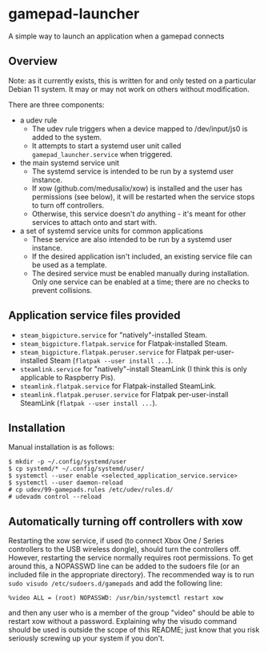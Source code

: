 # gamepad-launcher
A simple way to launch an application when a gamepad connects

## Overview
Note: as it currently exists, this is written for and only tested on a particular Debian 11 system. It may or may not work on others without modification.

There are three components:
* a udev rule
  * The udev rule triggers when a device mapped to /dev/input/js0 is added to the system.
  * It attempts to start a systemd user unit called `gamepad_launcher.service` when triggered.
* the main systemd service unit
  * The systemd service is intended to be run by a systemd user instance.
  * If xow (github.com/medusalix/xow) is installed and the user has permissions (see below), it will be restarted when the service stops to turn off controllers.
  * Otherwise, this service doesn't *do* anything - it's meant for other services to attach onto and start with.
* a set of systemd service units for common applications
  * These service are also intended to be run by a systemd user instance.
  * If the desired application isn't included, an existing service file can be used as a template.
  * The desired service must be enabled manually during installation. Only one service can be enabled at a time; there are no checks to prevent collisions.

## Application service files provided
* `steam_bigpicture.service` for "natively"-installed Steam.
* `steam_bigpicture.flatpak.service` for Flatpak-installed Steam.
* `steam_bigpicture.flatpak.peruser.service` for Flatpak per-user-installed Steam (`flatpak --user install ...`).
* `steamlink.service` for "natively"-install SteamLink (I think this is only applicable to Raspberry Pis).
* `steamlink.flatpak.service` for Flatpak-installed SteamLink.
* `steamlink.flatpak.peruser.service` for Flatpak per-user-install SteamLink (`flatpak --user install ...`).

## Installation
Manual installation is as follows:
```shell
$ mkdir -p ~/.config/systemd/user
$ cp systemd/* ~/.config/systemd/user/
$ systemctl --user enable <selected_application_service.service>
$ systemctl --user daemon-reload
# cp udev/99-gamepads.rules /etc/udev/rules.d/
# udevadm control --reload
```

## Automatically turning off controllers with xow
Restarting the xow service, if used (to connect Xbox One / Series controllers to the USB wireless dongle), should turn the controllers off. However, restarting the service normally requires root permissions.
To get around this, a NOPASSWD line can be added to the sudoers file (or an included file in the appropriate directory).
The recommended way is to run `sudo visudo /etc/sudoers.d/gamepads` and add the following line:
```
%video ALL = (root) NOPASSWD: /usr/bin/systemctl restart xow
```
and then any user who is a member of the group "video" should be able to restart xow without a password.
Explaining why the visudo command should be used is outside the scope of this README; just know that you risk seriously screwing up your system if you don't.
